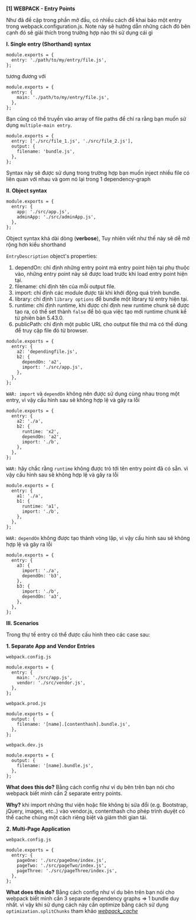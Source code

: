 **[1] WEBPACK - Entry Points**

Như đã đề cập trong phần mở đầu, có nhiều cách để khai báo một entry trong webpack.configuration.js. Note này sẽ hướng dẫn những cách đó bên cạnh đó sẽ giải thích trong trường hợp nào thì sử dụng cái gì

**I. Single entry (Shorthand) syntax**
```
module.exports = {
  entry: './path/to/my/entry/file.js',
};

```
tương đương với

```
module.exports = {
  entry: {
    main: './path/to/my/entry/file.js',
  },
};
```

Bạn cũng có thể truyền vào array of file paths để chỉ ra rằng bạn muốn sử dụng `multiple-main entry`. 
```
module.exports = {
  entry: ['./src/file_1.js', './src/file_2.js'],
  output: {
    filename: 'bundle.js',
  },
};
```
Syntax này sẽ được sử dụng trong trường hợp bạn muốn inject nhiều file có liên quan với nhau   và gom nó lại trong 1 dependency-graph

**II. Object syntax**
```
module.exports = {
  entry: {
    app: './src/app.js',
    adminApp: './src/adminApp.js',
  },
};

```
Object syntax khá dài dòng (**verbose**), Tuy nhiên viết như thế này sẽ dễ mở rộng hơn kiểu shorthand

`EntryDescription` object's properties:
1. dependOn: chỉ định những entry point mà entry point hiện tại phụ thuộc vào, những entry point này sẽ được load trước khi load entry point hiện tại.
2. filename: chỉ định tên của mỗi output file.
3. import: chỉ định các module được tải khi khởi động quá trình bundle.
4. library: chỉ định `library options` để bundle một library từ entry hiện tại.
5. runtime: chỉ định runtime, khi được chỉ định new runtime chunk sẽ được tạo ra, có thể set thành `false` để bỏ qua việc tạo mới runtime chunk kể từ phiên bản 5.43.0.
6. publicPath: chỉ định một public URL cho output file thứ mà có thể dùng để truy cập file đó từ browser.

```
module.exports = {
  entry: {
    a2: 'dependingfile.js',
    b2: {
      dependOn: 'a2',
      import: './src/app.js',
    },
  },
};
```
`WAR: import` và `dependOn` không nên được sử dụng cùng nhau trong một entry, vì vậy cấu hình sau sẽ không hợp lệ và gây ra lỗi
```
module.exports = {
  entry: {
    a2: './a',
    b2: {
      runtime: 'x2',
      dependOn: 'a2',
      import: './b',
    },
  },
};
```
`WAR:` hãy chắc rằng `runtime` không được trỏ tới tên entry point đã có sẵn. vì vậy cấu hình sau sẽ không hợp lệ và gây ra lỗi
```
module.exports = {
  entry: {
    a1: './a',
    b1: {
      runtime: 'a1',
      import: './b',
    },
  },
};
```
`WAR:` `dependOn` không được tạo thành vòng lặp, vì vậy cấu hình sau sẽ không hợp lệ và gây ra lỗi
```
module.exports = {
  entry: {
    a3: {
      import: './a',
      dependOn: 'b3',
    },
    b3: {
      import: './b',
      dependOn: 'a3',
    },
  },
};

```

**III. Scenarios**

Trong thự tế entry có thể được cấu hình theo các case sau:

**1. Separate App and Vendor Entries**

`webpack.config.js`
```
module.exports = {
  entry: {
    main: './src/app.js',
    vendor: './src/vendor.js',
  },
};
```

`webpack.prod.js`
```
module.exports = {
  output: {
    filename: '[name].[contenthash].bundle.js',
  },
};
```

`webpack.dev.js`
```
module.exports = {
  output: {
    filename: '[name].bundle.js',
  },
};
```

**What does this do?** Bằng cách config như ví dụ bên trên bạn nói cho webpack biết mình cần 2 separate entry points.

**Why?** khi import những thư viện hoặc file không bị sửa đổi (e.g. Bootstrap, jQuery, images, etc..) vào vendor.js, contenthash cho phép trình duyệt có thể cache chúng một cách riêng biệt và giảm thời gian tải.

**2. Multi-Page Application**

`webpack.config.js`
```
module.exports = {
  entry: {
    pageOne: './src/pageOne/index.js',
    pageTwo: './src/pageTwo/index.js',
    pageThree: './src/pageThree/index.js',
  },
};
```

**What does this do?** Bằng cách config như ví dụ bên trên bạn nói cho webpack biết mình cần 3 separate dependency graphs => 1 bundle duy nhất. vì vậy khi sử dụng cách này cần optimize bằng cách sử dụng `optimization.splitChunks` tham khảo *[webpack_cache](https://hocwebchuan.com/tutorial/webpack/webpack_cache.php)*

